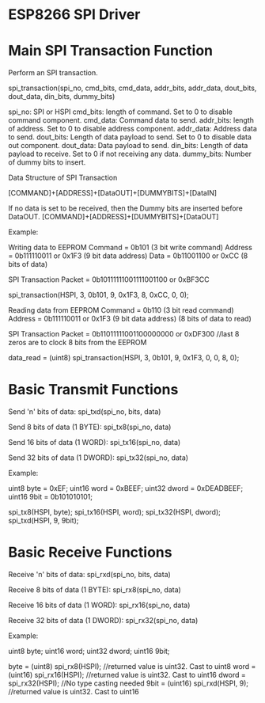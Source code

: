 ESP8266 SPI Driver
========

Main SPI Transaction Function
========
Perform an SPI transaction. 

spi_transaction(spi_no, cmd_bits, cmd_data, addr_bits, addr_data, dout_bits, dout_data, din_bits, dummy_bits)

spi_no: SPI or HSPI
cmd_bits: length of command. Set to 0 to disable command component.
cmd_data: Command data to send.
addr_bits: length of address. Set to 0 to disable address component.
addr_data: Address data to send.
dout_bits: Length of data payload to send. Set to 0 to disable data out component.
dout_data: Data payload to send.
din_bits: Length of data payload to receive. Set to 0 if not receiving any data.
dummy_bits: Number of dummy bits to insert.

Data Structure of SPI Transaction

[COMMAND]+[ADDRESS]+[DataOUT]+[DUMMYBITS]+[DataIN]

If no data is set to be received, then the Dummy bits are inserted before DataOUT.
[COMMAND]+[ADDRESS]+[DUMMYBITS]+[DataOUT]

Example:

Writing data to EEPROM
Command = 0b101 (3 bit write command)
Address = 0b111110011 or 0x1F3 (9 bit data address)
Data    = 0b11001100 or 0xCC (8 bits of data) 

SPI Transaction Packet = 0b10111111001111001100 or 0xBF3CC

spi_transaction(HSPI, 3, 0b101, 9, 0x1F3, 8, 0xCC, 0, 0);

Reading data from EEPROM
Command = 0b110 (3 bit read command)
Address = 0b111110011 or 0x1F3 (9 bit data address)
(8 bits of data to read)

SPI Transaction Packet = 0b11011111001100000000 or 0xDF300 //last 8 zeros are to clock 8 bits from the EEPROM

data_read = (uint8) spi_transaction(HSPI, 3, 0b101, 9, 0x1F3, 0, 0, 8, 0);


Basic Transmit Functions
========

Send 'n' bits of data:
spi_txd(spi_no, bits, data)

Send 8 bits of data (1 BYTE): 
spi_tx8(spi_no, data)

Send 16 bits of data (1 WORD): 
spi_tx16(spi_no, data)

Send 32 bits of data (1 DWORD): 
spi_tx32(spi_no, data) 

Example:

uint8 byte = 0xEF;
uint16 word = 0xBEEF;
uint32 dword = 0xDEADBEEF;
uint16 9bit = 0b101010101;

spi_tx8(HSPI, byte);
spi_tx16(HSPI, word);
spi_tx32(HSPI, dword);
spi_txd(HSPI, 9, 9bit);


Basic Receive Functions
========

Receive 'n' bits of data:
spi_rxd(spi_no, bits, data)

Receive 8 bits of data (1 BYTE): 
spi_rx8(spi_no, data)

Receive 16 bits of data (1 WORD): 
spi_rx16(spi_no, data)

Receive 32 bits of data (1 DWORD): 
spi_rx32(spi_no, data) 

Example:

uint8 byte;
uint16 word;
uint32 dword;
uint16 9bit;

byte = (uint8) spi_rx8(HSPI); //returned value is uint32. Cast to uint8
word = (uint16) spi_rx16(HSPI); //returned value is uint32. Cast to uint16
dword = spi_rx32(HSPI); //No type casting needed
9bit = (uint16) spi_rxd(HSPI, 9); //returned value is uint32. Cast to uint16



